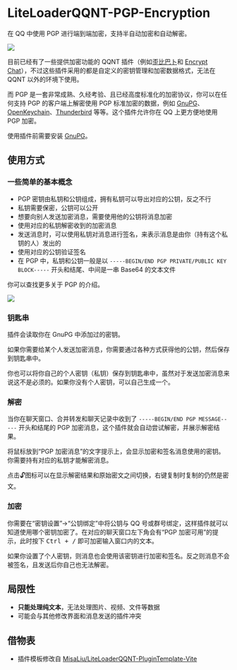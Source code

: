 # LiteLoaderQQNT-PGP-Encryption

在 QQ 中使用 PGP 进行端到端加密，支持半自动加密和自动解密。

![](https://p.sda1.dev/20/46239ec68b0c24bb19a5a65d0d80ea1c)

目前已经有了一些提供加密功能的 QQNT 插件（例如[歪比巴卜](https://github.com/yuyumoko/LiteLoaderQQNT-Plugin-Eencode)和 [Encrypt Chat](https://github.com/WJZ-P/LiteLoaderQQNT-Encrypt-Chat)），不过这些插件采用的都是自定义的密钥管理和加密数据格式，无法在 QQNT 以外的环境下使用。

而 PGP 是一套非常成熟、久经考验、且已经高度标准化的加密协议，你可以在任何支持 PGP 的客户端上解密使用 PGP 标准加密的数据，例如 [GnuPG](https://gnupg.org/)、[OpenKeychain](https://www.openkeychain.org/)、[Thunderbird](https://www.thunderbird.net/) 等等。这个插件允许你在 QQ 上更方便地使用 PGP 加密。

使用插件前需要安装 [GnuPG](https://gnupg.org)。

## 使用方式

### 一些简单的基本概念

* PGP 密钥由私钥和公钥组成，拥有私钥可以导出对应的公钥，反之不行
* 私钥需要保密，公钥可以公开
* 想要向别人发送加密消息，需要使用他的公钥将消息加密
* 使用对应的私钥解密收到的加密消息
* 发送消息时，可以使用私钥对消息进行签名，来表示消息是由你（持有这个私钥的人）发出的
* 使用对应的公钥验证签名
* 在 PGP 中，私钥和公钥一般是以 `-----BEGIN/END PGP PRIVATE/PUBLIC KEY BLOCK-----` 开头和结尾、中间是一串 Base64 的文本文件

你可以查找更多关于 PGP 的介绍。

![](https://p.sda1.dev/20/7bee6e77e0c5273da705aa30ffe9bb03)

### 钥匙串

插件会读取你在 GnuPG 中添加过的密钥。

如果你需要给某个人发送加密消息，你需要通过各种方式获得他的公钥，然后保存到钥匙串中。

你也可以将你自己的个人密钥（私钥）保存到钥匙串中，虽然对于发送加密消息来说这不是必须的。如果你没有个人密钥，可以自己生成一个。

### 解密

当你在聊天窗口、合并转发和聊天记录中收到了 `-----BEGIN/END PGP MESSAGE-----` 开头和结尾的 PGP 加密消息，这个插件就会自动尝试解密，并展示解密结果。

将鼠标放到“PGP 加密消息”的文字提示上，会显示加密和签名消息使用的密钥。你需要持有对应的私钥才能解密消息。

点击🔓图标可以在显示解密结果和原始密文之间切换，右键复制时复制的仍然是密文。

### 加密

你需要在“密钥设置”→“公钥绑定”中将公钥与 QQ 号或群号绑定，这样插件就可以知道使用哪个密钥加密了。在对应的聊天窗口左下角会有“PGP 加密可用”的提示，此时按下 <kbd>Ctrl + /</kbd> 即可加密输入窗口内的文本。

如果你设置了个人密钥，则消息也会使用该密钥进行加密和签名。反之则消息不会被签名，且发送后你自己也无法解密。

## 局限性

* **只能处理纯文本**，无法处理图片、视频、文件等数据
* 可能会与其他修改界面和消息发送的插件冲突

## 借物表

* 插件模板修改自 [MisaLiu/LiteLoaderQQNT-PluginTemplate-Vite](https://github.com/MisaLiu/LiteLoaderQQNT-PluginTemplate-Vite)
